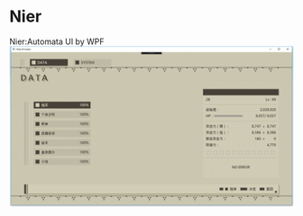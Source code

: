 # Nier
Nier:Automata UI by WPF
![](https://github.com/thunshell/Nier/blob/master/Nier/TIM%E6%88%AA%E5%9B%BE20190819180044.png)
